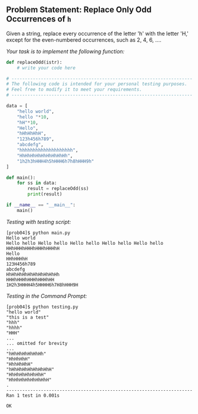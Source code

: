 ## Problem Statement: Replace Only Odd Occurrences of `h`

Given a string, replace every occurrence of the letter 'h' with the letter 'H,' except for the even-numbered occurrences, such as 2, 4, 6, ....

*Your task is to implement the following function:*
```python
def replaceOdd(istr):
    # write your code here

# --------------------------------------------------------------------
# The following code is intended for your personal testing purposes. 
# Feel free to modify it to meet your requirements.
# --------------------------------------------------------------------

data = [
    "hello world",
    "hello "*10,
    "hH"*10,
    "Hello",
    "hHhHhHhH",
    "123h456h789",
    "abcdefg",
    "hhhhhhhhhhhhhhhhhhhh",
    "HhHhHhHhHhHhHhHhHh",
    "1h2h3hHHH4h5hHHH6h7h8hHHH9h"
]    

def main():
    for ss in data:
        result = replaceOdd(ss)
        print(result)

if __name__ == "__main__":
    main()
```

*Testing with testing script:*
```shell
[prob04]$ python main.py 
Hello world
Hello hello Hello hello Hello hello Hello hello Hello hello 
HHhHHHhHHHhHHHhHHHhH
Hello
HHhHHHhH
123H456h789
abcdefg
HhHhHhHhHhHhHhHhHhHh
HHHhHHHhHHHhHHHhHH
1H2h3HHHH4h5HHHH6h7H8hHHH9H
```

*Testing in the Command Prompt:*
```shell
[prob04]$ python testing.py 
"hello world"
"this is a test"
"hhh"
"hhhh"
"HHH"
...
... omitted for brevity
...
"hHhHhHhHhHhHh"
"HhHhHhH"
"HhhHhHhH"
"hHhHhHhHhHhHhHhH"
"HhHhHhHhHhHhH"
"HhHhHhHhHhHhHhH"
.
----------------------------------------------------------------------
Ran 1 test in 0.001s

OK
```

